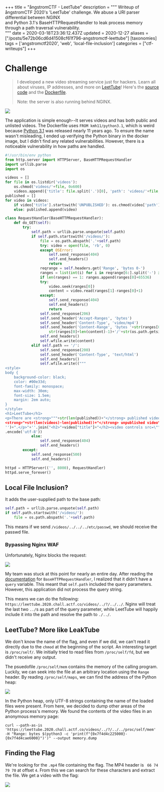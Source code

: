 +++
title = "ångstromCTF - LeetTube"
description = """
Writeup of ångstromCTF 2020's 'LeetTube' challenge. We abuse a URI parser differential between NGINX\
and Python 3.1's BaseHTTPRequestHandler to leak process memory through a path traversal vulnerability. \
"""
date = 2020-03-18T23:36:12.437Z
updated = 2020-12-27
aliases = ["/posts/5e72b06cd6d41508cf61f796-angstromctf-leettube"]
[taxonomies]
tags = ['angstromctf2020', 'web', 'local-file-inclusion']
categories = ["ctf-writeups"]
+++

# Challenge
> I developed a new video streaming service just for hackers. Learn all about viruses, IP addresses, and more on 
> [LeetTube](https://leettube.2020.chall.actf.co/)! Here's the [source code](https://files.actf.co/5fb7188c18fde9206e4a43f5c817b4a9db6ee784366b65033904a2538d0d1782/leettube.py) 
>and the [Dockerfile](https://files.actf.co/929adf47a8fe915cc89618c9f4ec38068cc08525087171832cdd3c9c3f6db897/Dockerfile).
>
> Note: the server is also running behind NGINX.

![](5e72b03ad6d41508cf61f794.png)

The application is simple enough--It serves videos and has both public and unlisted videos. 
The Dockerfile uses `FROM kmh11/python3.1`, which is weird because [Python 3.1](https://www.python.org/download/releases/3.1/) 
was released nearly 11 years ago.  To ensure the name wasn't misleading, I ended up verifying the Python binary in the 
docker image, but I didn't find any related vulnerabilities. However, there is a noticeable vulnerability in how paths 
are handled.

<!-- more -->

```python
#!/usr/bin/env python
from http.server import HTTPServer, BaseHTTPRequestHandler
import urllib.parse
import os

videos = []
for file in os.listdir('videos'):
	os.chmod('videos/'+file, 0o600)
	videos.append({'title': file.split('.')[0], 'path': 'videos/'+file, 'content': open('videos/'+file, 'rb').read()})
published = []
for video in videos:
	if video['title'].startswith('UNPUBLISHED'): os.chmod(video['path'], 0) # make sure you can't just guess the filename
	else: published.append(video)

class RequestHandler(BaseHTTPRequestHandler):
	def do_GET(self):
		try:
			self.path = urllib.parse.unquote(self.path)
			if self.path.startswith('/videos/'):
				file = os.path.abspath('.'+self.path)
				try: video = open(file, 'rb', 0)
				except OSError:
					self.send_response(404)
					self.end_headers()
					return
				reqrange = self.headers.get('Range', 'bytes 0-')
				ranges = list(int(i) for i in reqrange[6:].split('-') if i)
				if len(ranges) == 1: ranges.append(ranges[0]+65536)
				try:
					video.seek(ranges[0])
					content = video.read(ranges[1]-ranges[0]+1)
				except:
					self.send_response(404)
					self.end_headers()
					return
				self.send_response(206)
				self.send_header('Accept-Ranges', 'bytes')
				self.send_header('Content-Type', 'video/mp4')
				self.send_header('Content-Range', 'bytes '+str(ranges[0])+'-'+
					str(ranges[0]+len(content)-1)+'/'+str(os.path.getsize(file)))
				self.end_headers()
				self.wfile.write(content)
			elif self.path == '/':
				self.send_response(200)
				self.send_header('Content-Type', 'text/html')
				self.end_headers()
				self.wfile.write(("""
<style>
body {
	background-color: black;
	color: #00e33d;
	font-family: monospace;
	max-width: 30em;
	font-size: 1.5em;
	margin: 2em auto;
}
</style>
<h1>LeetTube</h1>
<p>There are <strong>"""+str(len(published))+"</strong> published video"+('s' if len(published) > 1 else '')+" and 
<strong>"+str(len(videos)-len(published))+"</strong> unpublished video"+('s' if len(videos)-len(published) > 1 else 
'')+".</p>"+''.join("<h2>"+video["title"]+"</h2><video controls src=\""+video["path"]+"\"></video>" for video in published))
.encode('utf-8'))
			else:
				self.send_response(404)
				self.end_headers()
		except:
			self.send_response(500)
			self.end_headers()

httpd = HTTPServer(('', 8000), RequestHandler)
httpd.serve_forever()
```

## Local File Inclusion?
It adds the user-supplied path to the base path:
```python
self.path = urllib.parse.unquote(self.path)
if self.path.startswith('/videos/'):
	file = os.path.abspath('.'+self.path)
```
This means if we send `/videos/../../../etc/passwd`, we should receive the passwd file.

### Bypassing Nginx WAF

Unfortunately, Nginx blocks the request:

![](5e72b1a3d6d41508cf61f797.png)

My team was stuck at this point for nearly an entire day. After reading the 
[documentation](https://docs.python.org/3/library/http.server.html) for `BaseHTTPRequestHandler`, I realized that it 
didn't have a `query` variable. This meant that `self.path` included the query parameters. However, this application did 
not process the query string. 

This means we can do the following: `https://leettube.2020.chall.actf.co/videos/../?/../../`. Nginx will treat the last 
two `../`s as part of the query parameter, while LeetTube will happily include it into the path and resolve the path 
to `./../`.

## LeetTube? More like LeakTube

We don't know the name of the flag, and even if we did, we can't read it directly due to the `chmod` at the beginning of 
the script. An interesting target is `/proc/self/`. We initially tried to read files from `/proc/self/fd`, but we didn't 
receive any output. 

The psuedofile `/proc/self/mem` contains the memory of the calling program. Luckily, we can seek into the file at an 
arbitrary location using the `Range` header. By reading `/proc/self/maps`, we can find the address of the Python heap:

![](5e72b392d6d41508cf61f799.png)

In the Python heap, only UTF-8 strings containing the name of the loaded files were present. From here, we decided to 
dump other areas of the Python process's memory. We found the contents of the video files in an anonymous memory page:

```
curl --path-as-is 'https://leettube.2020.chall.actf.co/videos/../?/../../proc/self/mem' -H "Range: bytes $(python3 -c 'print(f"{0x7f4d4c225000}-{0x7f4d4cae6000}")')" --output memory.dump
```

## Finding the Flag

We're looking for the `.mp4` file containing the flag. The MP4 header is ` 66 74 79 70` at offset `4`. From this we can 
search for these characters and extract the file. We get a video with the flag:

![](5e72b4d1d6d41508cf61f79b.png)
